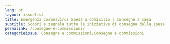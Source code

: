 ```yaml
---
lang: pt
layout: issuelist
title: Emergenza coronavirus Spesa a domicilio | Consegne a casa
subtitle: Scopri e segnala tutte le iniziative di consegna della spesa a casa durante l'emergenza
permalink: /consegne-e-commissioni/
categorieissue: Consegne e commissioni;Consegne e commissioni
---
```

